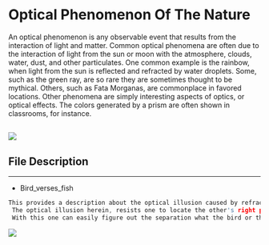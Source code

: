 # Optical Phenomenon Of The Nature
 An optical phenomenon is any observable event that results from the interaction of light and matter.
 Common optical phenomena are often due to the interaction of light from the sun or moon with the atmosphere, clouds, water,     dust, and other particulates. One common example is the rainbow, when light from the sun is reflected and refracted by water   droplets. Some, such as the green ray, are so rare they are sometimes thought to be mythical. Others, such as Fata Morganas, are commonplace in favored locations. Other phenomena are simply interesting aspects of optics, or optical effects. The colors generated by a prism are often shown in classrooms, for instance.
 

![](file:///home/divya/Downloads/Awesome_Optical_Phenomenon.jpg)
---

## File Description
---
* Bird_verses_fish
```c
This provides a description about the optical illusion caused by refraction at the interface of air and water.
 The optical illusion herein, resists one to locate the other's right position with respect to itself.
 With this one can easily figure out the separation what the bird or the fish would face, the apparent separation, when provided with the real distances.
 ```
![](file:///home/divya/Downloads/Bird_verses_Fish.png)
